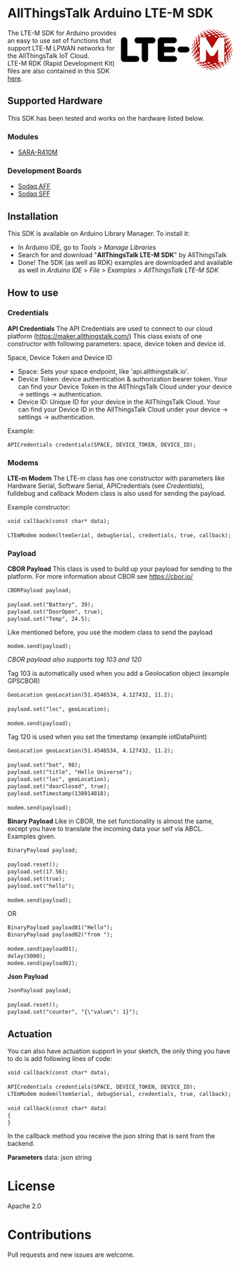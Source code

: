 # AllThingsTalk Arduino LTE-M SDK

<img align="right" width="250" height="92" src="extras/lte-m-logo.png">

The LTE-M SDK for Arduino provides an easy to use set of functions that support LTE-M LPWAN networks for the AllThingsTalk IoT Cloud.  
LTE-M RDK (Rapid Development Kit) files are also contained in this SDK [here](https://github.com/allthingstalk/arduino-ltem-sdk/tree/master/examples/Rapid%20Development%20Kit).

## Supported Hardware

This SDK has been tested and works on the hardware listed below.

### Modules
- [SARA-R410M](https://www.u-blox.com/en/product/sara-r4-series)

### Development Boards
- [Sodaq AFF](https://support.sodaq.com/Boards/Sara_AFF/)
- [Sodaq SFF](https://support.sodaq.com/Boards/Sara_SFF/)

## Installation
This SDK is available on Arduino Library Manager. To install it:

- In Arduino IDE, go to *Tools* > *Manage Libraries*
- Search for and download "**AllThingsTalk LTE-M SDK**" by AllThingsTalk
- Done! The SDK (as well as RDK) examples are downloaded and available as well in *Arduino IDE* > *File* > *Examples* > *AllThingsTalk LTE-M SDK*


## How to use

### Credentials

**API Credentials**
The API Credentials are used to connect to our cloud platform (https://maker.allthingstalk.com/)
This class exists of one constructor with following parameters: space, device token and device id.

Space, Device Token and Device ID
* Space: Sets your space endpoint, like 'api.allthingstalk.io'.
* Device Token: device authentication & authorization bearer token. Your can find your Device Token in the AllThingsTalk Cloud under your device -> settings -> authentication.
* Device ID:  Unique ID for your device in the AllThingsTalk Cloud. Your can find your Device ID in the AllThingsTalk Cloud under your device -> settings -> authentication.

Example:
```
APICredentials credentials(SPACE, DEVICE_TOKEN, DEVICE_ID);
```

### Modems

**LTE-m Modem**
The LTE-m class has one constructor with parameters like Hardware Serial, Software Serial, APICredentials (see _Credentials_), fulldebug and callback
Modem class is also used for sending the payload.

Example constructor:
```
void callback(const char* data);

LTEmModem modem(ltemSerial, debugSerial, credentials, true, callback);
```

### Payload

**CBOR Payload**
This class is used to build up your payload for sending to the platform.
For more information about CBOR see https://cbor.io/

```
CBORPayload payload;

payload.set("Battery", 39);
payload.set("DoorOpen", true);
payload.set("Temp", 24.5);
```

Like mentioned before, you use the modem class to send the payload
```
modem.send(payload);
```

*CBOR payload also supports tag 103 and 120*

Tag 103 is automatically used when you add a Geolocation object (example GPSCBOR)
```
GeoLocation geoLocation(51.4546534, 4.127432, 11.2);
    
payload.set("loc", geoLocation);

modem.send(payload);
```

Tag 120 is used when you set the timestamp (example iotDataPoint)
```
GeoLocation geoLocation(51.4546534, 4.127432, 11.2);
    
payload.set("bat", 98);
payload.set("title", "Hello Universe");
payload.set("loc", geoLocation);
payload.set("doorClosed", true);
payload.setTimestamp(138914018);

modem.send(payload);
```

**Binary Payload**
Like in CBOR, the set functionality is almost the same, except you have to translate the incoming data your self via ABCL.  Examples given.
```
BinaryPayload payload;

payload.reset();
payload.set(17.56);
payload.set(true);
payload.set("hello");

modem.send(payload);
```
OR

```
BinaryPayload payload01("Hello");
BinaryPayload payload02("from ");

modem.send(payload01);
delay(5000);
modem.send(payload02);

```

**Json Payload**
```
JsonPayload payload;

payload.reset();
payload.set("counter", "{\"value\": 1}");
```

## Actuation
You can also have actuation support in your sketch, the only thing you have to do is add following lines of code:
```
void callback(const char* data);

APICredentials credentials(SPACE, DEVICE_TOKEN, DEVICE_ID);
LTEmModem modem(ltemSerial, debugSerial, credentials, true, callback);

void callback(const char* data)
{
}
```

In the callback method you receive the json string that is sent from the backend.

**Parameters**
data: json string 

# License
Apache 2.0

# Contributions
Pull requests and new issues are welcome.

